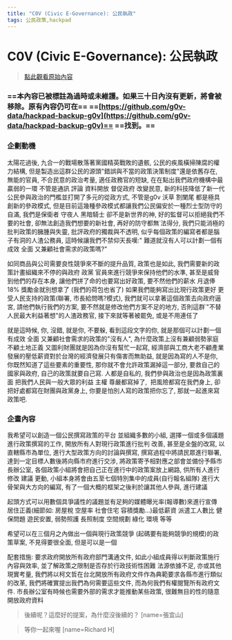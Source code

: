 ```yaml
---
title: "C0V (Civic E-Governance): 公民執政"
tags: 公民政策,hackpad
---
```


# C0V (Civic E-Governance): 公民執政

> [點此觀看原始內容](https://g0v.hackpad.tw/Ri6HHTIoIvz)

### ==本內容已被標註為過時或未維護。如果三十日內沒有更新，將會被移除。原有內容仍可在== ==[https://github.com/g0v-data/hackpad-backup-g0v](https://github.com/g0v-data/hackpad-backup-g0v)== ==找到。==


### 企劃動機


太陽花過後, 九合一的戰場散落著黨國精英戰敗的遺骸, 公民的疾風橫掃陳腐的權力結構, 但是製造出這群公民的源頭"錯誤與不當的政策決策制度"還是依舊存在, 無能的官員, 不合民意的政治考量, 適任政務官的短缺, 在在點出我們政府機構中最贏弱的一環
不管是通訊 評論 資料開放 督促政府 改變民意, 新的科技降低了新一代公民參與政治的門檻並打開了多元的從政方式, 不管是g0v 沃草 割闌尾 都是極具創新的參政模式, 但是目前這幾種參政模式都讓我們公民偏安於一種烈士型防守的自滿, 我們是保衛者 守夜人 黑暗騎士 卻不是新世界的神, 好的監督可以拒絕我們不要的社會, 卻無法創造我們想要的新社會, 再好的防守都無˙法得分, 我們只能消極的批判政策的臃腫與失靈, 批評政府的獨裁與不透明, 似乎每個政策的編寫者都是腦子有洞的人渣公務員, 這時候讓我們不禁仰天長嘆:" 難道就沒有人可以計劃一個有成效 全面 又兼顧社會需求的政策嗎?"

如同商品與公司需要良性競爭來不斷的提升品質, 政策也是如此, 我們需要新的政策計畫組織來不停的與政府 政黨 官員來進行競爭來保持他們的水準, 甚至是威脅到他們的存在本身, 讓他們拼了命的也要寫出好政策, 要不然他們的薪水 月退俸 18% 獎勵金就別想拿了 (我們的荷包也省了) 如果我們能夠寫出比現行政策更好 更受人民支持的政策(聯署, 市長給問嗎?模式), 我們就可以拿著這個政策去向政府逼宮, 請他們執行我們的方案, 要不然就是修改他們方案不足的地方, 否則這群˙"不替人民最大利益著想"的人渣政務官, 接下來就等著被罷免, 或是不用連任了

就是這時候, 你, 沒錯, 就是你, 不要躲, 看到這段文字的你, 就是那個可以計劃一個有成效 全面 又兼顧社會需求的政策的"沒有人", 為什麼政策上沒有兼顧弱勢家庭 不顧土地正義 又圖利財團就是因為你沒有幫忙一起寫, 經濟部與工商大老不顧產業發展的壓低薪資對於台灣的經濟發展只有傷害而無助益, 就是因為寫的人不是你, 你既然知道了這些要素的重要性, 那你就不會允許政策漏掉這一部分, 要救自己的國家與政府, 自己的政策就要自己寫.
人都是自私的, 我們參與政治也是因為政策裏面 把我們人民與一般大眾的利益 主權 尊嚴都寫掉了,  把風險都寫在我們身上, 卻把好處都寫在財團與政黨身上, 你要是怕別人寫的政策把你忘了, 那就一起進來寫政策吧.

### 企畫內容


我希望可以創造一個公民撰寫政策的平台 並組織多數的小組, 選擇一個或多個議題進行政策撰寫的工作, 開放所有人對現行政策進行批判 改善, 甚至是全盤的改寫, 以直轄縣市為單位, 進行大型政策方向的討論與撰寫, 撰寫過程中將請民眾進行聯署, 達到一定目標人數後將向縣市府進行交涉, 將政策寄予相對應之部會並備份予縣市長辦公室, 各個政策小組將會把自己正在進行中的政策案放上網路, 供所有人進行修改 建議 更動, 小組本身將會由五至七個特別集中的成員(自行報名組隊) 進行大骨架與大方向的編寫, 有了一個大概的框架之後利於讓其他人參與, 進行建議

起頭方式可以用數個具爭議性的議題並有足夠的媒體曝光率(報導數)來進行宣傳
居住正義(細節如: 房屋稅 空屋率 社會住宅 容積獎勵...)最低薪資 派遣工人數比 健保問題 遊民安置, 弱勢照護 長照制度 空間規劃 綠化 環境 等等

希望可以在三個月之內做出一個與現行政策競爭 (起碼要有能夠競爭的規模)的政策草案, 不見得要很全面, 但是可以是一個

配套措施: 要求政府開放所有政府部門溝通文件, 如此小組成員得以判斷政策施行內容與效率, 並了解政策之限制是否存於行政技術性困難 法源依據不足, 亦或其他現實考量, 我們將以柯文哲在台北開放所有政府文件作為典範要求各縣市進行類似的改革, 我們將確實提出我們為何需要這些文件, 而為何我們有權閱覽所有政府文件. 市長辦公室有時候也需要外部的需求才能推動某些政策, 很難無目的性的隨意開放政府資料

> 後續呢？這麼好的提案，為什麼沒後續的？
> [name=張宜山]

> 等你一起來喔
> [name=Richard H]





